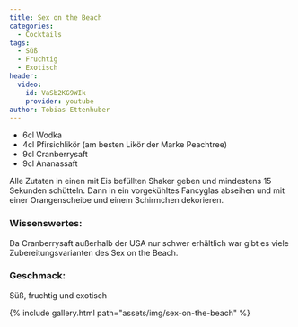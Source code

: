 ```yaml
---
title: Sex on the Beach
categories:
  - Cocktails
tags:
  - Süß
  - Fruchtig
  - Exotisch
header:
  video:
    id: VaSb2KG9WIk
    provider: youtube
author: Tobias Ettenhuber
---
```



- 6cl Wodka
- 4cl Pfirsichlikör (am besten Likör der Marke Peachtree)
- 9cl Cranberrysaft
- 9cl Ananassaft


Alle Zutaten in einen mit Eis befüllten Shaker geben und mindestens 15 Sekunden schütteln. 
Dann in ein vorgekühltes Fancyglas abseihen und mit einer Orangenscheibe und einem Schirmchen dekorieren. 


### Wissenswertes:
Da Cranberrysaft außerhalb der USA nur schwer erhältlich war gibt es viele Zubereitungsvarianten des Sex on the Beach.

### Geschmack:
Süß, fruchtig und exotisch

{% include gallery.html path="assets/img/sex-on-the-beach" %}